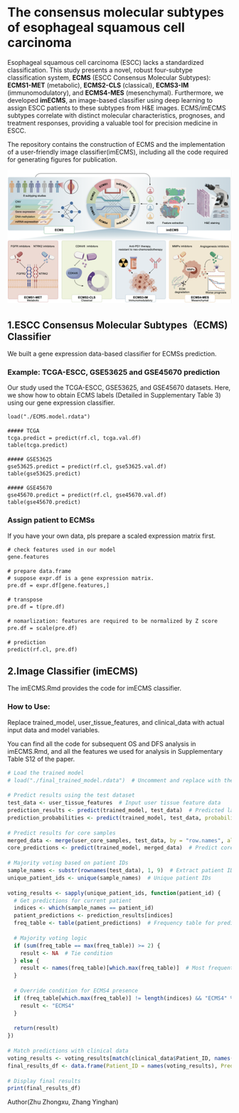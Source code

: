 # The consensus molecular subtypes of esophageal squamous cell carcinoma

Esophageal squamous cell carcinoma (ESCC) lacks a standardized classification.  This study presents a novel, robust four-subtype classification system, **ECMS** (ESCC Consensus Molecular Subtypes): **ECMS1-MET** (metabolic), **ECMS2-CLS** (classical), **ECMS3-IM** (immunomodulatory), and **ECMS4-MES** (mesenchymal).  Furthermore, we developed **imECMS**, an image-based classifier using deep learning to assign ESCC patients to these subtypes from H&E images.  ECMS/imECMS subtypes correlate with distinct molecular characteristics, prognoses, and treatment responses, providing a valuable tool for precision medicine in ESCC.

The repository contains the construction of ECMS and the implementation of a user-friendly image classifier(imECMS), including all the code required for generating figures for publication. 

![image](ECMS_2024.png)
## 1.ESCC Consensus Molecular Subtypes（ECMS) Classifier

We built a gene expression data-based classifier for ECMSs prediction. 

### Example: TCGA-ESCC, GSE53625 and GSE45670 prediction

Our study used the TCGA-ESCC, GSE53625, and GSE45670 datasets. Here, we show how to obtain ECMS labels (Detailed in Supplementary Table 3) using our gene expression classifier.

```{r}
load("./ECMS.model.rdata")

##### TCGA
tcga.predict = predict(rf.cl, tcga.val.df)
table(tcga.predict)

##### GSE53625
gse53625.predict = predict(rf.cl, gse53625.val.df)
table(gse53625.predict)

##### GSE45670
gse45670.predict = predict(rf.cl, gse45670.val.df)
table(gse45670.predict)
```

### Assign patient to ECMSs

If you have your own data, pls prepare a scaled expression matrix first. 

```{r}
# check features used in our model
gene.features

# prepare data.frame
# suppose expr.df is a gene expression matrix.
pre.df = expr.df[gene.features,]

# transpose
pre.df = t(pre.df)

# nomarlization: features are required to be normalized by Z score
pre.df = scale(pre.df)

# prediction
predict(rf.cl, pre.df)
```

## 2.Image Classifier (imECMS)
The imECMS.Rmd provides the code for imECMS classifier.

### How to Use:

Replace trained_model, user_tissue_features, and clinical_data with actual input data and model variables.

You can find all the code for subsequent OS and DFS analysis in imECMS.Rmd, and all the features we used for analysis in Supplementary Table S12 of the paper.
 
```r
# Load the trained model
# load("./final_trained_model.rdata")  # Uncomment and replace with the model file path

# Predict results using the test dataset
test_data <- user_tissue_features  # Input user tissue feature data
prediction_results <- predict(trained_model, test_data)  # Predicted labels
prediction_probabilities <- predict(trained_model, test_data, probability = TRUE)  # Predicted probabilities

# Predict results for core samples
merged_data <- merge(user_core_samples, test_data, by = "row.names", all = FALSE)[, -c(1, 2)]  # Merge and clean data
core_predictions <- predict(trained_model, merged_data)  # Predict core samples

# Majority voting based on patient IDs
sample_names <- substr(rownames(test_data), 1, 9)  # Extract patient IDs
unique_patient_ids <- unique(sample_names)  # Unique patient IDs

voting_results <- sapply(unique_patient_ids, function(patient_id) {
  # Get predictions for current patient
  indices <- which(sample_names == patient_id)
  patient_predictions <- prediction_results[indices]
  freq_table <- table(patient_predictions)  # Frequency table for predictions
  
  # Majority voting logic
  if (sum(freq_table == max(freq_table)) >= 2) {
    result <- NA  # Tie condition
  } else {
    result <- names(freq_table)[which.max(freq_table)]  # Most frequent prediction
  }
  
  # Override condition for ECMS4 presence
  if (freq_table[which.max(freq_table)] != length(indices) && "ECMS4" %in% names(freq_table)) {
    result <- "ECMS4"
  }
  
  return(result)
})

# Match predictions with clinical data
voting_results <- voting_results[match(clinical_data$Patient_ID, names(voting_results))]
final_results_df <- data.frame(Patient_ID = names(voting_results), Predicted_Label = voting_results)

# Display final results
print(final_results_df)
```

Author(Zhu Zhongxu, Zhang Yinghan)
